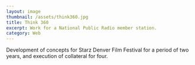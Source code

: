 ```yaml
---
layout: image
thumbnail: /assets/think360.jpg
title: Think 360
excerpt: Work for a National Public Radio member station.
category: Web
---
```


Development of concepts for Starz Denver Film Festival for a period of two years, and execution of collateral for four.